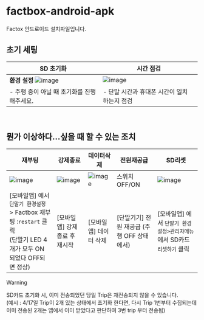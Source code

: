 # factbox-android-apk
Factox 안드로이드 설치파일입니다. 


## 초기 세팅
|SD 초기화|시간 점검|
|--|--|
| **환경 설정** ![image](https://github.com/XiRoad/factbox-android-apk/assets/61939286/5aa88e67-5d7f-4934-9ece-39173f9b6476)|![image](https://github.com/XiRoad/factbox-android-apk/assets/61939286/846450cb-72e2-4522-aba3-b9dc5109befa)|
|- 주행 중이 아닐 때 초기화를 진행해주세요.|- 단말 시간과 휴대폰 시간이 일치 하는지 점검|

<br>  


## 뭔가 이상하다...싶을 때 할 수 있는 조치


| 재부팅 | 강제종료 | 데이터삭제 | 전원재공급 | SD리셋 |
|--|--|--|--|--|
|![image](https://github.com/XiRoad/factbox-android-apk/assets/61939286/73f8059a-15a9-47b3-8d1f-1786315cc715)|![image](https://github.com/XiRoad/factbox-android-apk/assets/61939286/ad493f86-175c-4b7e-940b-1038c2197270)| ![image](https://github.com/XiRoad/factbox-android-apk/assets/61939286/5640e1fc-438d-43b9-8805-1a3529740db5)|스위치 OFF/ON| ![image](https://github.com/XiRoad/factbox-android-apk/assets/61939286/5aa88e67-5d7f-4934-9ece-39173f9b6476)|
| [모바일앱] 에서 `단말기 환경설정` > Factbox 재부팅 :`restart` 클릭 <br>  (단말기 LED 4개가 모두 ON 되었다 OFF되면 정상) |[모바일앱] 강제 종료 후 재시작 |  [모바일앱] 데이터 삭제 | [단말기기] 전원 재공급 (주행 OFF 상태에서) |  [모바일앱] 에서  `단말기 환경설정>관리자메뉴` 에서 SD카드 `리셋하기` 클릭 |

> [!WARNING]
> SD카드 초기화 시, 이미 전송되었던 당일 Trip은 재전송되지 않을 수 있습니다.  
> (예시 : 4/17일 Trip이 2개 있는 상태에서 초기화 한다면, 다시 Trip 1번부터 수집되는데  
>  이미 전송된 2개는 앱에서 이미 받았다고 판단하여 3번 trip 부터 전송됨)
> 
